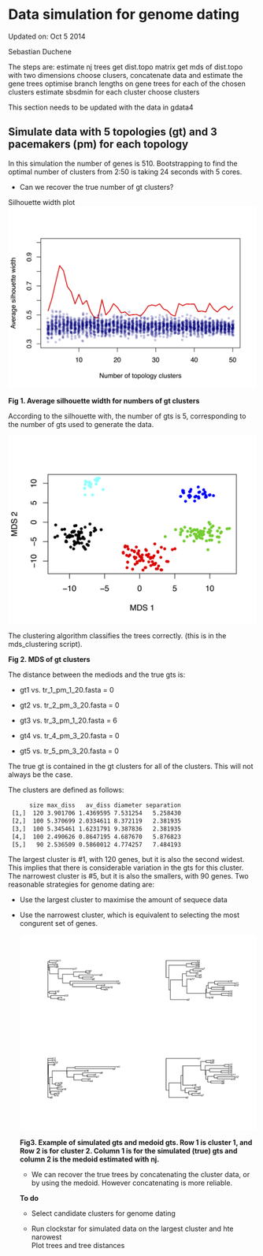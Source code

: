 # Data simulation for genome dating

Updated on: Oct 5 2014

Sebastian Duchene



The steps are:
estimate nj trees
get dist.topo matrix
get mds of dist.topo with two dimensions
choose clusers, concatenate data and estimate the gene trees
optimise branch lengths on gene trees for each of the chosen clusters
estimate sbsdmin for each cluster
choose clusters

This section needs to be updated with the data in gdata4


## Simulate data with 5 topologies (gt) and 3 pacemakers (pm) for each topology

In this simulation the number of genes is 510. Bootstrapping to find the optimal number of clusters from 2:50 is taking 24 seconds with 5 cores.

   - Can we recover the true number of gt clusters?

   Silhouette width plot
   ![fig1](https://raw.githubusercontent.com/sebastianduchene/genome_dating/master/gdata_1/silhouette_plot.png)

   **Fig 1. Average silhouette width for numbers of gt clusters**

 According to the silhouette with, the number of gts is 5, corresponding to the number of gts used to generate the data.

   ![fig2](https://raw.githubusercontent.com/sebastianduchene/genome_dating/master/gdata_1/topology_clusters.png)

The clustering algorithm classifies the trees correctly. (this is in the mds_clustering script). 

   **Fig 2. MDS of gt clusters**

The distance between the mediods and the true gts is:

- gt1 vs. tr_1_pm_1_20.fasta = 0

- gt2 vs. tr_2_pm_3_20.fasta = 0

- gt3 vs. tr_3_pm_1_20.fasta = 6

- gt4 vs. tr_4_pm_3_20.fasta = 0

- gt5 vs. tr_5_pm_3_20.fasta = 0

The true gt is contained in the gt clusters for all of the clusters. This will not always be the case. 

The clusters are defined as follows:

```   
      size max_diss   av_diss diameter separation
 [1,]  120 3.901706 1.4369595 7.531254   5.258430
 [2,]  100 5.370699 2.0334611 8.372119   2.381935
 [3,]  100 5.345461 1.6231791 9.387836   2.381935
 [4,]  100 2.490626 0.8647195 4.687670   5.876823
 [5,]   90 2.536509 0.5860012 4.774257   7.484193
```

The largest cluster is #1, with 120 genes, but it is also the second widest. This implies that there is considerable variation in the gts for this cluster. The narrowest cluster is #5, but it is also the smallers, with 90 genes. Two reasonable strategies for genome dating are:

 - Use the largest cluster to maximise the amount of sequece data

 - Use the narrowest cluster, which is equivalent to selecting the most congurent set of genes. 

   ![fig3](https://raw.githubusercontent.com/sebastianduchene/genome_dating/master/gdata_1/trees_exmamples.png)

   **Fig3. Example of simulated gts and medoid gts. Row 1 is cluster 1, and Row 2 is for cluster 2. Column 1 is for the simulated (true) gts and column 2 is the medoid estimated with nj.**


   - We can recover the true trees by concatenating the cluster data, or by using the medoid. However concatenating is more reliable. 

   **To do**
   
   - Select candidate clusters for genome dating
   
   - Run clockstar for simulated data on the largest cluster and hte narowest    
   Plot trees and tree distances
